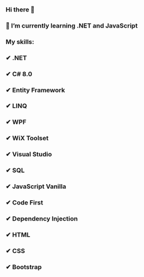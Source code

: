 ### Hi there 👋
### 🌱 I’m currently learning .NET and JavaScript
### My skills:
### ✔ .NET
### ✔ C# 8.0
### ✔ Entity Framework 
### ✔ LINQ
### ✔ WPF
### ✔ WiX Toolset
### ✔ Visual Studio
### ✔ SQL
### ✔ JavaScript Vanilla
### ✔ Code First
### ✔ Dependency Injection
### ✔ HTML
### ✔ CSS
### ✔ Bootstrap


<!--
**patrykj369/patrykj369** is a ✨ _special_ ✨ repository because its `README.md` (this file) appears on your GitHub profile.

Here are some ideas to get you started:

- 🔭 I’m currently working on ...
- 🌱 I’m currently learning ...
- 👯 I’m looking to collaborate on ...
- 🤔 I’m looking for help with ...
- 💬 Ask me about ...
- 📫 How to reach me: ...
- 😄 Pronouns: ...
- ⚡ Fun fact: ...
-->
